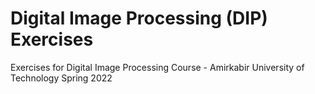 # Digital Image Processing (DIP) Exercises
Exercises for Digital Image Processing Course - Amirkabir University of Technology Spring 2022

